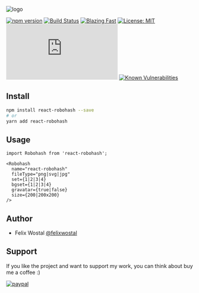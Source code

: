 ![logo](https://i.ibb.co/j6CkJV4/react-robohash.png)

[![npm version](https://badge.fury.io/js/react-robohash.svg)](https://badge.fury.io/js/react-robohash)
[![Build Status](https://travis-ci.org/fel1xw/react-robohash.svg?branch=master)](https://travis-ci.org/fel1xw/react-robohash)
[![Blazing Fast](https://badgen.now.sh/badge/speed/blazing%20%F0%9F%94%A5/green)](https://npm.im/react-robohash)
[![License: MIT](https://img.shields.io/badge/License-MIT-yellow.svg)](https://opensource.org/licenses/MIT)
[![gzip size](http://img.badgesize.io/https://unpkg.com/react-robohash@latest/dist/index.js?compression=gzip)](https://unpkg.com/react-robohash@latest/dist/index.js)
[![Known Vulnerabilities](https://snyk.io/test/github/fel1xw/react-robohash/badge.svg)](https://snyk.io/test/github/fel1xw/react-robohash)

## Install
```sh
npm install react-robohash --save
# or
yarn add react-robohash
```

## Usage
```
import Robohash from 'react-robohash';

<Robohash
  name="react-robohash"
  fileType="png|svg|jpg"
  set={1|2|3|4}
  bgset={1|2|3|4}
  gravatar={true|false}
  size={200|200x200}
/>
```

## Author

* Felix Wostal [@felixwostal](https://twitter.com/felixwostal)

## Support
If you like the project and want to support my work, you can think about buy me a coffee :)

[![paypal](https://img.shields.io/badge/donate-paypal-blue.svg)](https://paypal.me/felixwostal/1)
